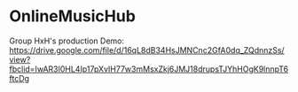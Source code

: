# OnlineMusicHub
Group HxH's production
Demo: https://drive.google.com/file/d/16qL8dB34HsJMNCnc2GfA0dq_ZQdnnzSs/view?fbclid=IwAR3I0HL4Ip17pXvIH77w3mMsxZkj6JMJ18drupsTJYhHOgK9lnnpT6ftcDg
